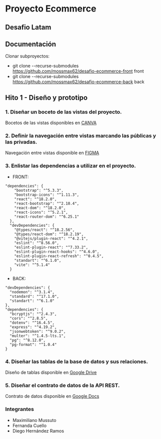 # Proyecto Ecommerce
## Desafio Latam

## Documentación

Clonar subproyectos:

- git clone --recurse-submodules https://github.com/mossmax62/desafio-ecommerce-front front
- git clone --recurse-submodules https://github.com/mossmax62/desafio-ecommerce-back back

## Hito 1 - Diseño y prototipo

### 1. Diseñar un boceto de las vistas del proyecto.
Bocetos de las vistas disponibles en [CANVA](https://www.canva.com/design/DAGOgGu9kn0/WwLx_mgyU7nvB-6HhwhtuA/edit?utm_content=DAGOgGu9kn0&utm_campaign=designshare&utm_medium=link2&utm_source=sharebutton)


### 2. Definir la navegación entre vistas marcando las públicas y las privadas.
Navegación entre vistas disponible en [FIGMA](https://www.figma.com/board/db5XgSK3lfr4s6U7uxp1GF/Untitled?node-id=0-1&t=SttqJdoDWBZFwAxP-1)

### 3. Enlistar las dependencias a utilizar en el proyecto.

- FRONT:
```
"dependencies": {
    "bootstrap": "^5.3.3",
    "bootstrap-icons": "^1.11.3",
    "react": "^18.2.0",
    "react-bootstrap": "^2.10.4",
    "react-dom": "^18.2.0",
    "react-icons": "^5.2.1",
    "react-router-dom": "^6.25.1"
  },
  "devDependencies": {
    "@types/react": "^18.2.56",
    "@types/react-dom": "^18.2.19",
    "@vitejs/plugin-react": "^4.2.1",
    "eslint": "^8.56.0",
    "eslint-plugin-react": "^7.33.2",
    "eslint-plugin-react-hooks": "^4.6.0",
    "eslint-plugin-react-refresh": "^0.4.5",
    "standart": "^6.1.0",
    "vite": "^5.1.4"
  }
  ```
  - BACK:
  ```
  "devDependencies": {
    "nodemon": "^3.1.4",
    "standard": "^17.1.0",
    "standart": "^6.1.0"
  },
  "dependencies": {
    "bcryptjs": "^2.4.3",
    "cors": "^2.8.5",
    "dotenv": "^16.4.5",
    "express": "^4.19.2",
    "jsonwebtoken": "^9.0.2",
    "multer": "^1.4.5-lts.1",
    "pg": "^8.12.0",
    "pg-format": "^1.0.4"
  }
  ```

### 4. Diseñar las tablas de la base de datos y sus relaciones.
Diseño de tablas disponible en [Google Drive](https://drive.google.com/file/d/1iUWnnHz4O2bxwBKc8eHpXlKwn29LsiOK/view?usp=sharing)

### 5. Diseñar el contrato de datos de la API REST.
Contrato de datos disponible en [Google Docs](https://docs.google.com/document/d/1_b4-uCGUjhF2e0__0lEugP9KkbIERAg3DhzlE4CmP4Y/edit?usp=sharing)

### Integrantes
- Maximiliano Mussuto
- Fernanda Cuello
- Diego Hernández Ramos
